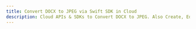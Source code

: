 ---title: Convert DOCX to JPEG via Swift SDK in Clouddescription: Cloud APIs & SDKs to Convert DOCX to JPEG. Also Create, Edit & Render Microsoft Word & OpenOffice documents in the Cloud.---